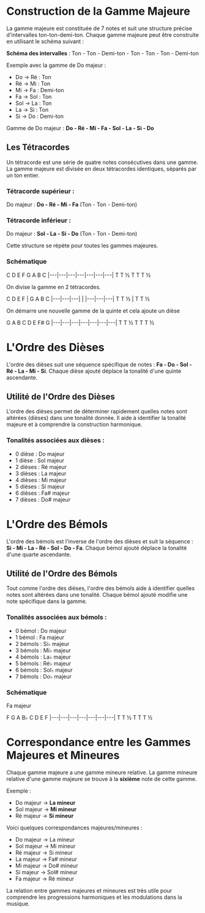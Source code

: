 # Construction de la Gamme Majeure

La gamme majeure est constituée de 7 notes et suit une structure précise d'intervalles ton-ton-demi-ton. Chaque gamme majeure peut être construite en utilisant le schéma suivant :

**Schéma des intervalles** : Ton - Ton - Demi-ton - Ton - Ton - Ton - Demi-ton

Exemple avec la gamme de Do majeur :
- Do → Ré : Ton
- Ré → Mi : Ton
- Mi → Fa : Demi-ton
- Fa → Sol : Ton
- Sol → La : Ton
- La → Si : Ton
- Si → Do : Demi-ton

Gamme de Do majeur : **Do - Ré - Mi - Fa - Sol - La - Si - Do**

## Les Tétracordes

Un tétracorde est une série de quatre notes consécutives dans une gamme. La gamme majeure est divisée en deux tétracordes identiques, séparés par un ton entier.

### Tétracorde supérieur :
Do majeur : **Do - Ré - Mi - Fa** (Ton - Ton - Demi-ton)

### Tétracorde inférieur :
Do majeur : **Sol - La - Si - Do** (Ton - Ton - Demi-ton)

Cette structure se répète pour toutes les gammes majeures.

### Schématique

C   D   E   F   G   A   B   C
|---|---|---|---|---|---|---|
  T   T   ½   T   T   T   ½

On divise la gamme en 2 tétracordes.

C   D   E   F    |    G   A   B   C
|---|---|---|    |    |---|---|---|
  T   T   ½        |    T   T   ½

On démarre une nouvelle gamme de la quinte et cela ajoute un dièse


G   A   B   C   D   E   F#  G
|---|---|---|---|---|---|---|
 T   T   ½   T   T   T   ½


# L'Ordre des Dièses

L'ordre des dièses suit une séquence spécifique de notes : **Fa - Do - Sol - Ré - La - Mi - Si**. Chaque dièse ajouté déplace la tonalité d'une quinte ascendante.

## Utilité de l'Ordre des Dièses
L'ordre des dièses permet de déterminer rapidement quelles notes sont altérées (dièses) dans une tonalité donnée. Il aide à identifier la tonalité majeure et à comprendre la construction harmonique.

### Tonalités associées aux dièses :
- 0 dièse : Do majeur
- 1 dièse : Sol majeur
- 2 dièses : Ré majeur
- 3 dièses : La majeur
- 4 dièses : Mi majeur
- 5 dièses : Si majeur
- 6 dièses : Fa# majeur
- 7 dièses : Do# majeur

# L'Ordre des Bémols

L'ordre des bémols est l'inverse de l'ordre des dièses et suit la séquence : **Si - Mi - La - Ré - Sol - Do - Fa**. Chaque bémol ajouté déplace la tonalité d'une quarte ascendante.

## Utilité de l'Ordre des Bémols
Tout comme l'ordre des dièses, l'ordre des bémols aide à identifier quelles notes sont altérées dans une tonalité. Chaque bémol ajouté modifie une note spécifique dans la gamme.

### Tonalités associées aux bémols :
- 0 bémol : Do majeur
- 1 bémol : Fa majeur
- 2 bémols : Si♭ majeur
- 3 bémols : Mi♭ majeur
- 4 bémols : La♭ majeur
- 5 bémols : Ré♭ majeur
- 6 bémols : Sol♭ majeur
- 7 bémols : Do♭ majeur

### Schématique

Fa majeur

F   G   A   B♭  C   D   E   F
|---|---|---|---|---|---|---|
  T   T   ½   T   T   T   ½

# Correspondance entre les Gammes Majeures et Mineures

Chaque gamme majeure a une gamme mineure relative. La gamme mineure relative d'une gamme majeure se trouve à la **sixième** note de cette gamme.

Exemple :
- Do majeur → **La mineur**
- Sol majeur → **Mi mineur**
- Ré majeur → **Si mineur**

Voici quelques correspondances majeures/mineures :
- Do majeur → La mineur
- Sol majeur → Mi mineur
- Ré majeur → Si mineur
- La majeur → Fa# mineur
- Mi majeur → Do# mineur
- Si majeur → Sol# mineur
- Fa majeur → Ré mineur

La relation entre gammes majeures et mineures est très utile pour comprendre les progressions harmoniques et les modulations dans la musique.



